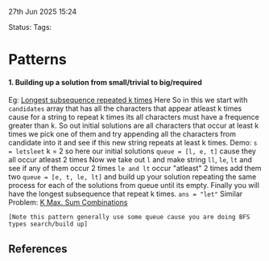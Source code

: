 27th Jun 2025 15:24

Status: 
Tags: 

# Patterns
#### 1. Building up a solution from small/trivial to big/required
Eg: [Longest subsequence repeated k times](https://leetcode.com/problems/longest-subsequence-repeated-k-times/description) 
Here So in this we start with `candidates` array that has all the characters that appear atleast k times cause for a string to repeat k times its all characters must have a frequence greater than k. So out initial solutions are all characters that occur at least k times we pick one of them and try appending all the characters from candidate into it and see if this new string  repeats at least k times.
Demo: `s = letsleet`  k = 2  so here our initial solutions `queue = [l, e, t]` cause they all occur atleast 2 times
Now we take out `l` and make string `ll`, `le`, `lt` and see if any of them occur 2 times  `le and lt` occur "atleast" 2 times add them two `queue = [e, t, le, lt]` and build up your solution repeating the same process for each of the solutions from queue until its empty. Finally you will have the longest subsequence that repeat k times. `ans = "let"`
Similar Problem: [K Max. Sum Combinations](https://www.interviewbit.com/problems/maximum-sum-combinations/)

`[Note this pattern generally use some queue cause you are doing BFS types search/build up]`



## References
